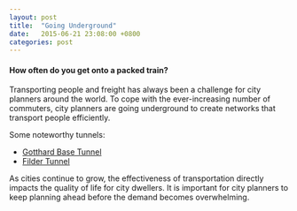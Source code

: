 ```yaml
---
layout: post
title:  "Going Underground"
date:   2015-06-21 23:08:00 +0800
categories: post
---
```

#### How often do you get onto a packed train?

Transporting people and freight has always been a challenge for city planners around the world. To cope with the ever-increasing number of commuters, city planners are going underground to create networks that transport people efficiently.

Some noteworthy tunnels:

* [Gotthard Base Tunnel](https://en.wikipedia.org/wiki/Gotthard_Base_Tunnel)
* [Filder Tunnel](https://de.wikipedia.org/wiki/Fildertunnel)

As cities continue to grow, the effectiveness of transportation directly impacts the quality of life for city dwellers. It is important for city planners to keep planning ahead before the demand becomes overwhelming.